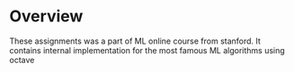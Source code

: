 # Overview 
These assignments was a part of ML online course from stanford. It contains internal implementation for the most famous ML algorithms using octave 
